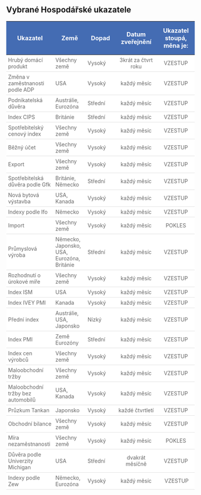 <style type="text/css">

table {
    width: 100%;
	color:#666;
	font-size:14px;

}
table th {
	padding: 14px 14px;
    color: #fff;
    font-weight: 500;
    font-size: 16px;
	background: #446cb3;
    text-align: center;
}


table tr td {
	padding:5px;
	background: #fff;
   	border-bottom: 1px solid #dfdfdf;
}

   
   .ref {
    font-size: 11px;
   }
   
   
/* Infobublina */
[data-tooltip],
.tooltip {
  position: relative;
  cursor: pointer;
}
[data-tooltip]:before,
[data-tooltip]:after,
.tooltip:before,
.tooltip:after {
  position: absolute;
  visibility: hidden;
  -ms-filter: "progid:DXImageTransform.Microsoft.Alpha(Opacity=0)";
  filter: progid:DXImageTransform.Microsoft.Alpha(Opacity=0);
  opacity: 0;
  -webkit-transition: 
      opacity 0.2s ease-in-out,
        visibility 0.2s ease-in-out,
        -webkit-transform 0.2s cubic-bezier(0.71, 1.7, 0.77, 1.24);
    -moz-transition:    
        opacity 0.2s ease-in-out,
        visibility 0.2s ease-in-out,
        -moz-transform 0.2s cubic-bezier(0.71, 1.7, 0.77, 1.24);
    transition:         
        opacity 0.2s ease-in-out,
        visibility 0.2s ease-in-out,
        transform 0.2s cubic-bezier(0.71, 1.7, 0.77, 1.24);
  -webkit-transform: translate3d(0, 0, 0);
  -moz-transform:    translate3d(0, 0, 0);
  transform:         translate3d(0, 0, 0);
  pointer-events: none;
}
[data-tooltip]:hover:before,
[data-tooltip]:hover:after,
[data-tooltip]:focus:before,
[data-tooltip]:focus:after,
.tooltip:hover:before,
.tooltip:hover:after,
.tooltip:focus:before,
.tooltip:focus:after {
  visibility: visible;
  -ms-filter: "progid:DXImageTransform.Microsoft.Alpha(Opacity=100)";
  filter: progid:DXImageTransform.Microsoft.Alpha(Opacity=100);
  opacity: 1;
}
.tooltip:before,
[data-tooltip]:before {
  z-index: 1001;
  border: 6px solid transparent;
  background: transparent;
  content: "";
}
.tooltip:after,
[data-tooltip]:after {
  z-index: 1000;
  padding: 8px;
  width: 160px;
  background-color: #000;
  background-color: hsla(0, 0%, 20%, 0.9);
  color: #fff;
  content: attr(data-tooltip);
  font-size: 14px;
  line-height: 1.2;
}

[data-tooltip]:before,
[data-tooltip]:after,
.tooltip:before,
.tooltip:after,
.tooltip-top:before,
.tooltip-top:after {
  bottom: 100%;
  left: 50%;
}

[data-tooltip]:before,
.tooltip:before,
.tooltip-top:before {
  margin-left: -6px;
  margin-bottom: -12px;
  border-top-color: #000;
  border-top-color: hsla(0, 0%, 20%, 0.9);
}
[data-tooltip]:after,
.tooltip:after,
.tooltip-top:after {
  margin-left: -80px;
}

[data-tooltip]:hover:before,
[data-tooltip]:hover:after,
[data-tooltip]:focus:before,
[data-tooltip]:focus:after,
.tooltip:hover:before,
.tooltip:hover:after,
.tooltip:focus:before,
.tooltip:focus:after,
.tooltip-top:hover:before,
.tooltip-top:hover:after,
.tooltip-top:focus:before,
.tooltip-top:focus:after {
  -webkit-transform: translateY(-12px);
  -moz-transform:    translateY(-12px);
  transform:         translateY(-12px); 
}

</style>    
     
       
<h2>Vybrané Hospodářské ukazatele</h2>
<table>
<thead>
<tr>
<th><strong>Ukazatel</strong></th>
<th><strong>Země</strong></th>
<th><strong>Dopad</strong></th>
<th><strong>Datum zveřejnění</strong></th>
<th><strong>Ukazatel stoupá, měna je:</strong></th>
</tr>
</thead>
<tbody>
<tr>
<td>Hrubý domácí produkt</td>
<td>Všechny země</td>
<td>Vysoký</td>
<td style="text-align: center;">3krát za čtvrt roku</td>
<td style="text-align: center;">VZESTUP</td>
</tr>
<tr>
<td>Změna v zaměstnanosti podle ADP</td>
<td>USA</td>
<td>Vysoký</td>
<td style="text-align: center;">každý měsíc</td>
<td style="text-align: center;">VZESTUP</td>
</tr>
<tr>
<td>Podnikatelská důvěra</td>
<td>Austrálie, Eurozóna</td>
<td>Střední</td>
<td style="text-align: center;">každý měsíc</td>
<td style="text-align: center;">VZESTUP</td>
</tr>
<tr>
<td>Index CIPS</td>
<td>Británie</td>
<td>Střední</td>
<td style="text-align: center;">každý měsíc</td>
<td style="text-align: center;">VZESTUP</td>
</tr>
<tr>
<td>Spotřebitelský cenový index</td>
<td>Všechny země</td>
<td>Vysoký</td>
<td style="text-align: center;">každý měsíc</td>
<td style="text-align: center;">VZESTUP</td>
</tr>
<tr>
<td>Běžný účet</td>
<td>Všechny země</td>
<td>Vysoký</td>
<td style="text-align: center;">každý měsíc</td>
<td style="text-align: center;">VZESTUP</td>
</tr>
<tr>
<td>Export</td>
<td>Všechny země</td>
<td>Vysoký</td>
<td style="text-align: center;">každý měsíc</td>
<td style="text-align: center;">VZESTUP</td>
</tr>
<tr>
<td>Spotřebitelská důvěra podle Gfk</td>
<td>Británie, Německo</td>
<td>Střední</td>
<td style="text-align: center;">každý měsíc</td>
<td style="text-align: center;">VZESTUP</td>
</tr>
<tr>
<td>Nová bytová výstavba</td>
<td>USA, Kanada</td>
<td>Vysoký</td>
<td style="text-align: center;">každý měsíc</td>
<td style="text-align: center;">VZESTUP</td>
</tr>
<tr>
<td>Indexy podle Ifo</td>
<td>Německo</td>
<td>Vysoký</td>
<td style="text-align: center;">každý měsíc</td>
<td style="text-align: center;">VZESTUP</td>
</tr>
<tr>
<td>Import</td>
<td>Všechny země</td>
<td>Vysoký</td>
<td style="text-align: center;">každý měsíc</td>
<td style="text-align: center;">POKLES</td>
</tr>
<tr>
<td>Průmyslová výroba</td>
<td>Německo, Japonsko, USA, Eurozóna, Británie</td>
<td>Střední</td>
<td style="text-align: center;">každý měsíc</td>
<td style="text-align: center;">VZESTUP</td>
</tr>
<tr>
<td>Rozhodnutí o úrokové míře</td>
<td>Všechny země</td>
<td>Vysoký</td>
<td style="text-align: center;">každý měsíc</td>
<td style="text-align: center;">VZESTUP</td>
</tr>
<tr>
<td>Index ISM</td>
<td>USA</td>
<td>Vysoký</td>
<td style="text-align: center;">každý měsíc</td>
<td style="text-align: center;">VZESTUP</td>
</tr>
<tr>
<td>Index IVEY PMI</td>
<td>Kanada</td>
<td>Vysoký</td>
<td style="text-align: center;">každý měsíc</td>
<td style="text-align: center;">VZESTUP</td>
</tr>
<tr>
<td>Přední index</td>
<td>Austrálie, USA, Japonsko</td>
<td>Nízký</td>
<td style="text-align: center;">každý měsíc</td>
<td style="text-align: center;">VZESTUP</td>
</tr>
<tr>
<td>Index PMI</td>
<td>Země Eurozóny</td>
<td>Střední</td>
<td style="text-align: center;">každý měsíc</td>
<td style="text-align: center;">VZESTUP</td>
</tr>
<tr>
<td>Index cen výrobců</td>
<td>Všechny země</td>
<td>Vysoký</td>
<td style="text-align: center;">každý měsíc</td>
<td style="text-align: center;">VZESTUP</td>
</tr>
<tr>
<td>Maloobchodní tržby</td>
<td>Všechny země</td>
<td>Vysoký</td>
<td style="text-align: center;">každý měsíc</td>
<td style="text-align: center;">VZESTUP</td>
</tr>
<tr>
<td>Maloobchodní tržby bez automobilů</td>
<td>USA, Kanada</td>
<td>Vysoký</td>
<td style="text-align: center;">každý měsíc</td>
<td style="text-align: center;">VZESTUP</td>
</tr>
<tr>
<td>Průzkum Tankan</td>
<td>Japonsko</td>
<td>Vysoký</td>
<td style="text-align: center;">každé čtvrtletí</td>
<td style="text-align: center;">VZESTUP</td>
</tr>
<tr>
<td>Obchodní bilance</td>
<td>Všechny země</td>
<td>Vysoký</td>
<td style="text-align: center;">každý měsíc</td>
<td style="text-align: center;">VZESTUP</td>
</tr>
<tr>
<td>Míra nezaměstnanosti</td>
<td>Všechny země</td>
<td>Vysoký</td>
<td style="text-align: center;">každý měsíc</td>
<td style="text-align: center;">POKLES</td>
</tr>
<tr>
<td>Důvěra podle Univerzity Michigan</td>
<td>USA</td>
<td>Střední</td>
<td style="text-align: center;">dvakrát měsíčně</td>
<td style="text-align: center;">VZESTUP</td>
</tr>
<tr>
<td>Indexy podle Zew</td>
<td>Německo, Eurozóna</td>
<td>Vysoký</td>
<td style="text-align: center;">každý měsíc</td>
<td style="text-align: center;"> VZESTUP</td>
</tr>
</tbody>
</table>
